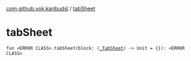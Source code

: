 [com.github.vok.karibudsl](index.md) / [tabSheet](.)

# tabSheet

`fun <ERROR CLASS>.tabSheet(block: (`[`_TabSheet`](_-tab-sheet/index.md)`) -> Unit = {}): <ERROR CLASS>`